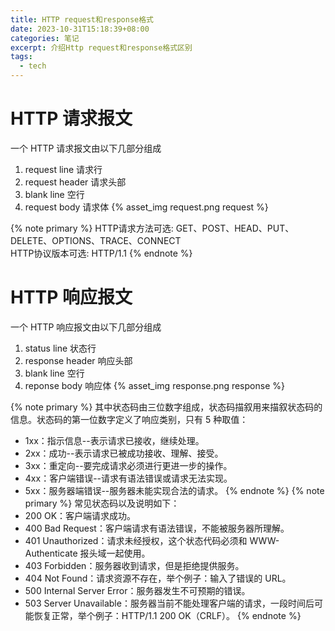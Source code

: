 ```yaml
---
title: HTTP request和response格式
date: 2023-10-31T15:18:39+08:00
categories: 笔记
excerpt: 介绍Http request和response格式区别
tags:
  - tech
---
```


# HTTP 请求报文
一个 HTTP 请求报文由以下几部分组成
1. request line 请求行
2. request header 请求头部
3. blank line 空行
4. request body 请求体
{% asset_img request.png request %}

{% note primary %}
HTTP请求方法可选: GET、POST、HEAD、PUT、DELETE、OPTIONS、TRACE、CONNECT  
HTTP协议版本可选: HTTP/1.1
{% endnote %}

# HTTP 响应报文
一个 HTTP 响应报文由以下几部分组成
1. status line 状态行
2. response header 响应头部
3. blank line 空行
4. reponse body 响应体
{% asset_img response.png response %}

{% note primary %}
其中状态码由三位数字组成，状态码描叙用来描叙状态码的信息。状态码的第一位数字定义了响应类别，只有 5 种取值：
- 1xx：指示信息--表示请求已接收，继续处理。
- 2xx：成功--表示请求已被成功接收、理解、接受。
- 3xx：重定向--要完成请求必须进行更进一步的操作。
- 4xx：客户端错误--请求有语法错误或请求无法实现。
- 5xx：服务器端错误--服务器未能实现合法的请求。
{% endnote %}
{% note primary %} 
常见状态码以及说明如下：
- 200 OK：客户端请求成功。
- 400 Bad Request：客户端请求有语法错误，不能被服务器所理解。
- 401 Unauthorized：请求未经授权，这个状态代码必须和 WWW-Authenticate 报头域一起使用。
- 403 Forbidden：服务器收到请求，但是拒绝提供服务。
- 404 Not Found：请求资源不存在，举个例子：输入了错误的 URL。
- 500 Internal Server Error：服务器发生不可预期的错误。
- 503 Server Unavailable：服务器当前不能处理客户端的请求，一段时间后可能恢复正常，举个例子：HTTP/1.1 200 OK（CRLF）。
{% endnote %}